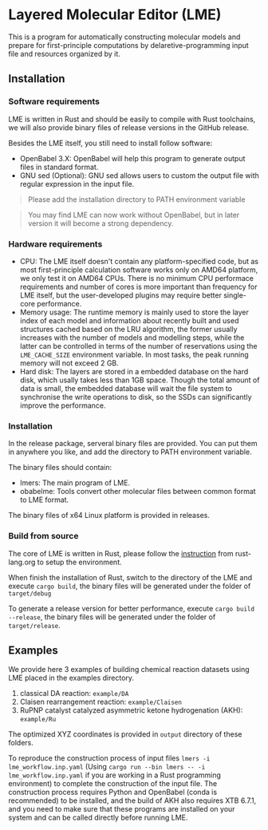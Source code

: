 # Layered Molecular Editor (LME)

This is a program for automatically constructing molecular models and prepare for first-principle computations by delaretive-programming input file and resources organized by it.

## Installation

### Software requirements

LME is written in Rust and should be easily to compile with Rust toolchains, we will also provide binary files of release versions in the GitHub release. 

Besides the LME itself, you still need to install follow software:

- OpenBabel 3.X: OpenBabel will help this program to generate output files in standard format.
- GNU sed (Optional): GNU sed allows users to custom the output file with regular expression in the input file.

> Please add the installation directory to PATH environment variable

> You may find LME can now work without OpenBabel, but in later version it will become a strong dependency.

### Hardware requirements

- CPU: The LME itself doesn't contain any platform-specified code, but as most first-principle calculation software works only on AMD64 platform, we only test it on AMD64 CPUs. There is no minimum CPU performace requirements and number of cores is more important than frequency for LME itself, but the user-developed plugins may require better single-core performance.
- Memory usage: The runtime memory is mainly used to store the layer index of each model and information about recently built and used structures cached based on the LRU algorithm, the former usually increases with the number of models and modelling steps, while the latter can be controlled in terms of the number of reservations using the `LME_CACHE_SIZE` environment variable. In most tasks, the peak running memory will not exceed 2 GB.
- Hard disk: The layers are stored in a embedded database on the hard disk, which usally takes less than 1GB space. Though the total amount of data is small, the embedded database will wait the file system to synchronise the write operations to disk, so the SSDs can significantly improve the performance.

### Installation

In the release package, serveral binary files are provided. You can put them in anywhere you like, and add the directory to PATH environment variable.

The binary files should contain:

- lmers: The main program of LME.
- obabelme: Tools convert other molecular files between common format to LME format.

The binary files of x64 Linux platform is provided in releases.

### Build from source

The core of LME is written in Rust, please follow the [instruction](https://www.rust-lang.org/tools/install) from rust-lang.org to setup the environment.

When finish the installation of Rust, switch to the directory of the LME and execute `cargo build`, the binary files will be generated under the folder of `target/debug`

To generate a release version for better performance, execute `cargo build --release`, the binary files will be generated under the folder of `target/release`.

## Examples

We provide here 3 examples of building chemical reaction datasets using LME placed in the examples directory.

1. classical DA reaction: `example/DA`
2. Claisen rearrangement reaction: `example/Claisen`
3. RuPNP catalyst catalyzed asymmetric ketone hydrogenation (AKH): `example/Ru`

The optimized XYZ coordinates is provided in `output` directory of these folders.

To reproduce the construction process of input files `lmers -i lme_workflow.inp.yaml` (Using `cargo run --bin lmers -- -i lme_workflow.inp.yaml` if you are working in a Rust programming environment) to complete the construction of the input file. The construction process requires Python and OpenBabel (conda is recommended) to be installed, and the build of AKH also requires XTB 6.7.1, and you need to make sure that these programs are installed on your system and can be called directly before running LME.
